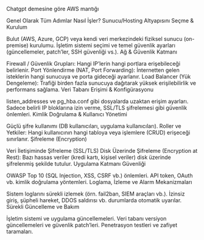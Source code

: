 Chatgpt demesine göre AWS mantığı

Genel Olarak Tüm Adımlar Nasıl İşler?
Sunucu/Hosting Altyapısını Seçme & Kurulum

Bulut (AWS, Azure, GCP) veya kendi veri merkezindeki fiziksel sunucu (on-premise) kurulumu.
İşletim sistemi seçimi ve temel güvenlik ayarları (güncellemeler, patch’ler, SSH güvenliği vs.).
Ağ & Güvenlik Katmanı

Firewall / Güvenlik Grupları: Hangi IP’lerin hangi portlara erişebileceği belirlenir.
Port Yönlendirme (NAT, Port Forwarding): İnternetten gelen isteklerin hangi sunucuya ve porta gideceği ayarlanır.
Load Balancer (Yük Dengeleme): Trafiği birden fazla sunucuya dağıtarak yüksek erişilebilirlik ve performans sağlama.
Veri Tabanı Erişimi & Konfigürasyonu

listen_addresses ve pg_hba.conf gibi dosyalarda uzaktan erişim ayarları.
Sadece belirli IP bloklarına izin verme, SSL/TLS şifrelemesi gibi güvenlik önlemleri.
Kimlik Doğrulama & Kullanıcı Yönetimi

Güçlü şifre kullanımı (DB kullanıcıları, uygulama kullanıcıları).
Roller ve Yetkiler: Hangi kullanıcının hangi tabloya veya işlemlere (CRUD) erişeceği sınırlanır.
Şifreleme (Encryption)

Veri İletişiminde Şifreleme (SSL/TLS)
Disk Üzerinde Şifreleme (Encryption at Rest): Bazı hassas veriler (kredi kartı, kişisel veriler) disk üzerinde şifrelenmiş şekilde tutulur.
Uygulama Katmanı Güvenliği

OWASP Top 10 (SQL Injection, XSS, CSRF vb.) önlemleri.
API token, OAuth vb. kimlik doğrulama yöntemleri.
Loglama, İzleme ve Alarm Mekanizmaları

Sistem loglarını sürekli izlemek (örn. fail2ban, SIEM araçları vb.).
İzinsiz giriş, şüpheli hareket, DDOS saldırısı vb. durumlarda otomatik uyarılar.
Sürekli Güncelleme ve Bakım

İşletim sistemi ve uygulama güncellemeleri.
Veri tabanı versiyon güncellemeleri ve güvenlik patch’leri.
Penetrasyon testleri ve zafiyet taramaları.